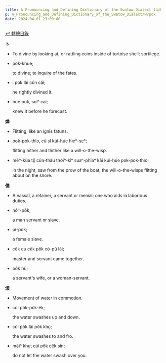 ```yaml
---
title: A Pronouncing and Defining Dictionary of the Swatow Dialect (汕頭方言音義字典) / pok
p: A_Pronouncing_and_Defining_Dictionary_of_the_Swatow_Dialect/w/pok
date: 2024-04-01 23:00:00
---
```


[↩️ 轉總目錄](/A_Pronouncing_and_Defining_Dictionary_of_the_Swatow_Dialect)


**卜**
- To divine by looking at, or rattling coins inside of tortoise shell; sortilege.

- pok-khùe;

  to divine; to inquire of the fates.

- i pok lâi cún căi;

  he rightly divined it.

- būe pok, soiⁿ cai;

  knew it before he forecast.

**燐**
- Flitting, like an ignis fatuns.

- pok-pok-thìo, cū sĭ kúi-húe hìeⁿ-seⁿ;

  flitting hither and thither like a will-o-the-wisp.

- mêⁿ-kùa tŏ̤ cûn-thâu thóiⁿ-kìⁿ suaⁿ-phîaⁿ kâi kúi-húe pok-pok-thìo;

  in the night, saw from the prow of the boat, the will-o-the-wisps flitting about on the shore.

**僕**
- A vassal, a retainer, a servant or menial; one who aids in laborious duties.

- nôⁿ-pôk;

  a man servant or slave.

- pĭ-pôk;

  a female slave.

- cêk cú cêk pôk cò̤-pû lâi;

  master and servant came together.

- pôk hŭ;

  a servant's wife, or a woman-servant. 

**漾**
- Movement of water in commotion.

- cúi pôk-pôk-êk;

  the water swashes up and down.

- cúi pôk lâi pôk khṳ̀;

  the water swashes to and fro.

- màiⁿ khṳt cúi pôk cêk sin;

  do not let the water swash over you.